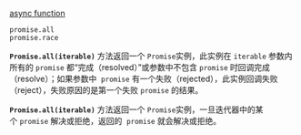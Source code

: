 [async function](https://developer.mozilla.org/zh-CN/docs/Web/JavaScript/Reference/Statements/async_function)
```
promise.all
promise.race
```
**`Promise.all(iterable)`** 方法返回一个 `Promise`实例，此实例在 `iterable` 参数内所有的 `promise` 都“完成（resolved）”或参数中不包含 `promise` 时回调完成（resolve）；如果参数中  `promise` 有一个失败（rejected），此实例回调失败（reject），失败原因的是第一个失败 `promise` 的结果。

**`Promise.all(iterable)`** 方法返回一个 `Promise`实例，一旦迭代器中的某个 `promise` 解决或拒绝，返回的  `promise` 就会解决或拒绝。

